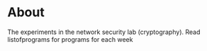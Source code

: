 About
=====
The experiments in the network security lab (cryptography). Read listofprograms for programs for each week
